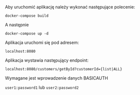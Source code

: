 Aby uruchomić aplikację należy wykonać następujące polecenie:

``docker-compose build``

A następnie

``docker-compose up -d``

Aplikacja uruchomi się pod adresem:

``localhost:8080``

Aplikacja wystawia następujący endpoint:

``localhost:8080/customers/getById?customerId={list|ALL}``

Wymagane jest wprowadzenie danych BASICAUTH

``user1:password1`` lub 
``user2:password2``